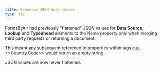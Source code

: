 ```yaml
---
title: Preserve JSON data values
type: fix
---
```


FormsByAir had previously "flattened" JSON values for **Data Source**, **Lookup** and **Typeahead** elements to the Name property only when merging third party requests or returning a document.

This meant any subsequent reference to properties within tags e.g. &lt;&lt;Country.Code&gt;&gt; would return an empty string.

JSON values are now never flattened.
